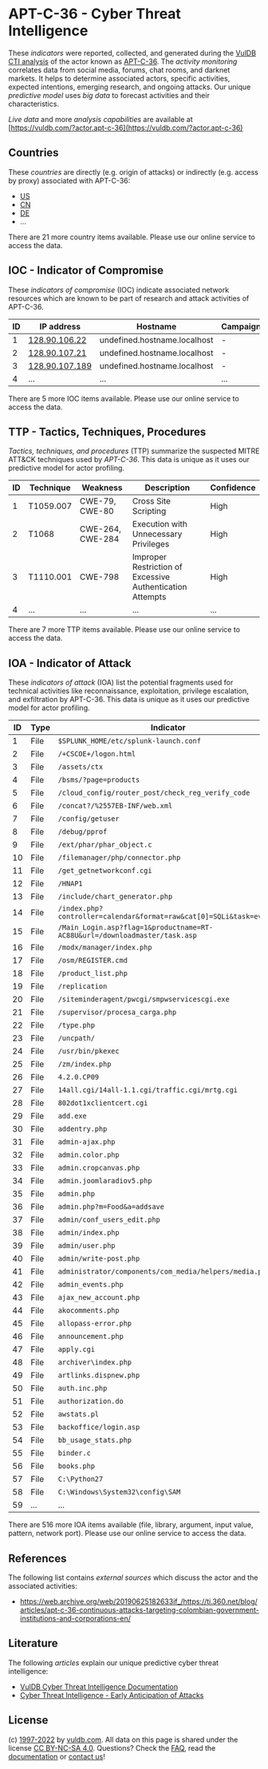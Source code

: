 # APT-C-36 - Cyber Threat Intelligence

These _indicators_ were reported, collected, and generated during the [VulDB CTI analysis](https://vuldb.com/?kb.cti) of the actor known as [APT-C-36](https://vuldb.com/?actor.apt-c-36). The _activity monitoring_ correlates data from social media, forums, chat rooms, and darknet markets. It helps to determine associated actors, specific activities, expected intentions, emerging research, and ongoing attacks. Our unique _predictive model_ uses _big data_ to forecast activities and their characteristics.

_Live data_ and more _analysis capabilities_ are available at [https://vuldb.com/?actor.apt-c-36](https://vuldb.com/?actor.apt-c-36)

## Countries

These _countries_ are directly (e.g. origin of attacks) or indirectly (e.g. access by proxy) associated with APT-C-36:

* [US](https://vuldb.com/?country.us)
* [CN](https://vuldb.com/?country.cn)
* [DE](https://vuldb.com/?country.de)
* ...

There are 21 more country items available. Please use our online service to access the data.

## IOC - Indicator of Compromise

These _indicators of compromise_ (IOC) indicate associated network resources which are known to be part of research and attack activities of APT-C-36.

ID | IP address | Hostname | Campaign | Confidence
-- | ---------- | -------- | -------- | ----------
1 | [128.90.106.22](https://vuldb.com/?ip.128.90.106.22) | undefined.hostname.localhost | - | High
2 | [128.90.107.21](https://vuldb.com/?ip.128.90.107.21) | undefined.hostname.localhost | - | High
3 | [128.90.107.189](https://vuldb.com/?ip.128.90.107.189) | undefined.hostname.localhost | - | High
4 | ... | ... | ... | ...

There are 5 more IOC items available. Please use our online service to access the data.

## TTP - Tactics, Techniques, Procedures

_Tactics, techniques, and procedures_ (TTP) summarize the suspected MITRE ATT&CK techniques used by _APT-C-36_. This data is unique as it uses our predictive model for actor profiling.

ID | Technique | Weakness | Description | Confidence
-- | --------- | -------- | ----------- | ----------
1 | T1059.007 | CWE-79, CWE-80 | Cross Site Scripting | High
2 | T1068 | CWE-264, CWE-284 | Execution with Unnecessary Privileges | High
3 | T1110.001 | CWE-798 | Improper Restriction of Excessive Authentication Attempts | High
4 | ... | ... | ... | ...

There are 7 more TTP items available. Please use our online service to access the data.

## IOA - Indicator of Attack

These _indicators of attack_ (IOA) list the potential fragments used for technical activities like reconnaissance, exploitation, privilege escalation, and exfiltration by APT-C-36. This data is unique as it uses our predictive model for actor profiling.

ID | Type | Indicator | Confidence
-- | ---- | --------- | ----------
1 | File | `$SPLUNK_HOME/etc/splunk-launch.conf` | High
2 | File | `/+CSCOE+/logon.html` | High
3 | File | `/assets/ctx` | Medium
4 | File | `/bsms/?page=products` | High
5 | File | `/cloud_config/router_post/check_reg_verify_code` | High
6 | File | `/concat?/%2557EB-INF/web.xml` | High
7 | File | `/config/getuser` | High
8 | File | `/debug/pprof` | Medium
9 | File | `/ext/phar/phar_object.c` | High
10 | File | `/filemanager/php/connector.php` | High
11 | File | `/get_getnetworkconf.cgi` | High
12 | File | `/HNAP1` | Low
13 | File | `/include/chart_generator.php` | High
14 | File | `/index.php?controller=calendar&format=raw&cat[0]=SQLi&task=events` | High
15 | File | `/Main_Login.asp?flag=1&productname=RT-AC88U&url=/downloadmaster/task.asp` | High
16 | File | `/modx/manager/index.php` | High
17 | File | `/osm/REGISTER.cmd` | High
18 | File | `/product_list.php` | High
19 | File | `/replication` | Medium
20 | File | `/siteminderagent/pwcgi/smpwservicescgi.exe` | High
21 | File | `/supervisor/procesa_carga.php` | High
22 | File | `/type.php` | Medium
23 | File | `/uncpath/` | Medium
24 | File | `/usr/bin/pkexec` | High
25 | File | `/zm/index.php` | High
26 | File | `4.2.0.CP09` | Medium
27 | File | `14all.cgi/14all-1.1.cgi/traffic.cgi/mrtg.cgi` | High
28 | File | `802dot1xclientcert.cgi` | High
29 | File | `add.exe` | Low
30 | File | `addentry.php` | Medium
31 | File | `admin-ajax.php` | High
32 | File | `admin.color.php` | High
33 | File | `admin.cropcanvas.php` | High
34 | File | `admin.joomlaradiov5.php` | High
35 | File | `admin.php` | Medium
36 | File | `admin.php?m=Food&a=addsave` | High
37 | File | `admin/conf_users_edit.php` | High
38 | File | `admin/index.php` | High
39 | File | `admin/user.php` | High
40 | File | `admin/write-post.php` | High
41 | File | `administrator/components/com_media/helpers/media.php` | High
42 | File | `admin_events.php` | High
43 | File | `ajax_new_account.php` | High
44 | File | `akocomments.php` | High
45 | File | `allopass-error.php` | High
46 | File | `announcement.php` | High
47 | File | `apply.cgi` | Medium
48 | File | `archiver\index.php` | High
49 | File | `artlinks.dispnew.php` | High
50 | File | `auth.inc.php` | Medium
51 | File | `authorization.do` | High
52 | File | `awstats.pl` | Medium
53 | File | `backoffice/login.asp` | High
54 | File | `bb_usage_stats.php` | High
55 | File | `binder.c` | Medium
56 | File | `books.php` | Medium
57 | File | `C:\Python27` | Medium
58 | File | `C:\Windows\System32\config\SAM` | High
59 | ... | ... | ...

There are 516 more IOA items available (file, library, argument, input value, pattern, network port). Please use our online service to access the data.

## References

The following list contains _external sources_ which discuss the actor and the associated activities:

* https://web.archive.org/web/20190625182633if_/https://ti.360.net/blog/articles/apt-c-36-continuous-attacks-targeting-colombian-government-institutions-and-corporations-en/

## Literature

The following _articles_ explain our unique predictive cyber threat intelligence:

* [VulDB Cyber Threat Intelligence Documentation](https://vuldb.com/?kb.cti)
* [Cyber Threat Intelligence - Early Anticipation of Attacks](https://www.scip.ch/en/?labs.20201022)

## License

(c) [1997-2022](https://vuldb.com/?kb.changelog) by [vuldb.com](https://vuldb.com/?kb.about). All data on this page is shared under the license [CC BY-NC-SA 4.0](https://creativecommons.org/licenses/by-nc-sa/4.0/). Questions? Check the [FAQ](https://vuldb.com/?kb.faq), read the [documentation](https://vuldb.com/?kb) or [contact us](https://vuldb.com/?contact)!
